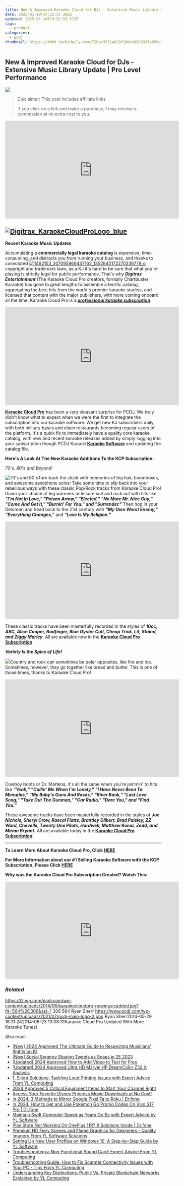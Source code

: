 ```yaml
---
title: New & Improved Karaoke Cloud for DJs - Extensive Music Library Update | Pro Level Performance
date: 2025-01-10T17:15:57.268Z
updated: 2025-01-14T19:52:53.513Z
tags:
  - product
categories:
  - pcdj
thumbnail: https://thmb.techidaily.com/72bac3551a829f100e80929327a859a230ef81a06fa60256119f57f4b98caf7a.jpg
---
```


## New & Improved Karaoke Cloud for DJs - Extensive Music Library Update | Pro Level Performance

[![](https://i2.wp.com/pcdj.com/wp-content/uploads/2014/06/karaokecloudpro-newmusicadded.jpg?resize=564%2C270&ssl=1)](https://i2.wp.com/pcdj.com/wp-content/uploads/2014/06/karaokecloudpro-newmusicadded.jpg?fit=564%2C306&ssl=1 "karaokecloudpro-newmusicadded")

>  Disclaimer: This post includes affiliate links
>
>  If you click on a link and make a purchase, I may receive a commission at no extra cost to you.
>

<!-- affiliate ads begin -->
<iframe width="560" height="315" src="https://www.youtube.com/embed/xIP8ktrmOdg?si=zRnjbGzM6PDx2jCq" title="YouTube video player" frameborder="0" allow="accelerometer; autoplay; clipboard-write; encrypted-media; gyroscope; picture-in-picture; web-share" referrerpolicy="strict-origin-when-cross-origin" allowfullscreen></iframe>
<!-- affiliate ads end -->

## [![Digitrax_KaraokeCloudProLogo_blue](https://pcdj.com/wp-content/uploads/2014/05/Digitrax_KaraokeCloudProLogo_blue.png)](https://pcdj.com/wp-content/uploads/2014/05/Digitrax%5FKaraokeCloudProLogo%5Fblue.png)
  
**Recent Karaoke Music Updates** 

Accumulating a **commercially legal karaoke catalog** is expensive, time-consuming, and distracts you from running your business, and thanks to convoluted [![1492153_307095869447162_1352840172270239779_o](https://pcdj.com/wp-content/uploads/2014/05/1492153_307095869447162_1352840172270239779_o-300x225.jpg)](https://pcdj.com/wp-content/uploads/2014/05/1492153%5F307095869447162%5F1352840172270239779%5Fo.jpg)copyright and trademark laws, as a KJ it's hard to be sure that what you're playing is strictly legal for public performance. That's why _**Digitrax Entertainment**_ (The Karaoke Cloud Pro creators, formally Chartbuster Karaoke) has gone to great lengths to assemble a terrific catalog, aggregating the best hits from the world's premier karaoke studios, and licensed that content with the major publishers, with more coming onboard all the time. Karaoke Cloud Pro is a [**_professional karaoke subscription_**](https://tools.techidaily.com/pcdj/products/). 

<!-- affiliate ads begin -->
<iframe width="560" height="315" src="https://www.youtube.com/embed/VxFUhesNCKo?si=Ti0ui6DXYP12sjSs" title="YouTube video player" frameborder="0" allow="accelerometer; autoplay; clipboard-write; encrypted-media; gyroscope; picture-in-picture; web-share" referrerpolicy="strict-origin-when-cross-origin" allowfullscreen></iframe>
<!-- affiliate ads end -->

[**Karaoke Cloud Pro**](https://tools.techidaily.com/pcdj/products/) has been a very pleasant surprise for PCDJ. We truly didn't know what to expect when we were the first to integrate the subscription into our karaoke software. We get new KJ subscribers daily, with both military bases and chain restaurants becoming regular users of the platform. It's a quick fix to immediately have a quality core karaoke catalog, with new and recent karaoke releases added by simply logging into your subscription though PCDJ Karaoki [**Karaoke Software**](https://tools.techidaily.com/pcdj/products/) and updating the catalog file. 

  
**Here's A Look At The New Karaoke Additions To the KCP Subscription:**  

_70's, 80's and Beyond!_ 

![70's and 80's](https://pcdj.com/wp-content/uploads/2014/05/70s-vs-80s.jpg)Turn back the clock with memories of big hair, boomboxes, and awesome saxophone solos! Take some time to slip back into your rebellious ways with these classic Pop/Rock tracks from Karaoke Cloud Pro! Dawn your choice of leg warmers or leisure suit and rock out with hits like _**"I'm Not In Love," "Poison Arrow," "Elected," "No More Mr. Nice Guy," "Come And Get It," "Burnin' For You." and "Surrender."**_ Then hop in your Delorean and head back to the 21st century with _**"My Own Worst Enemy," "Everything Changes,"**_ and _**"Love Is My Religion."**_  
  

<!-- affiliate ads begin -->
<iframe width="560" height="315" src="https://www.youtube.com/embed/Xa2_mFu-obA?si=_xDGF1pv-dnuaDOr" title="YouTube video player" frameborder="0" allow="accelerometer; autoplay; clipboard-write; encrypted-media; gyroscope; picture-in-picture; web-share" referrerpolicy="strict-origin-when-cross-origin" allowfullscreen></iframe>
<!-- affiliate ads end -->

 These classic tracks have been masterfully recorded in the styles of _**10cc, ABC, Alice Cooper, Badfinger, Blue Oyster Cult, Cheap Trick, Lit, Staind, and Ziggy Marley**._ All are available now in the [**Karaoke Cloud Pro Subscription**](https://tools.techidaily.com/pcdj/products/). 

  
_**Variety Is the Spice of Life!**_ 

![](https://pcdj.com/wp-content/uploads/2014/05/Keeping-Time-How-Tamworth-Came-to-Be-Australias-Country-Music-Capital.jpg)Country and rock can sometimes be polar opposites, like fire and ice. Sometimes, however, they go together like bread and butter. This is one of those times, thanks to Karaoke Cloud Pro!   
  

<!-- affiliate ads begin -->
<iframe width="560" height="315" src="https://www.youtube.com/embed/UUPt2zKtJ5k?si=LLHdsFDLzVByJsKj" title="YouTube video player" frameborder="0" allow="accelerometer; autoplay; clipboard-write; encrypted-media; gyroscope; picture-in-picture; web-share" referrerpolicy="strict-origin-when-cross-origin" allowfullscreen></iframe>
<!-- affiliate ads end -->

 Cowboy boots or Dr. Martens, it's all the same when you're jammin' to hits like _**"Yeah," "Callin' Me When I'm Lonely," "I Have Never Been To Memphis," "My Baby's Guns And Roses," "River Bank," "Last Love Song," "Take Out The Gunman," "Car Radio," "Dare You," and "Find You."**_  
  
 These awesome tracks have been masterfully recorded in the styles of _**Joe Nichols, Sheryl Crow, Rascal Flatts, Brantley Gilbert, Brad Paisley, ZZ Ward, Chevelle, Twenty One Pilots, Hardwell, Matthew Koma, Zedd, and Mirian Bryant.**_ All are available today in the **[Karaoke Cloud Pro Subscription](https://tools.techidaily.com/pcdj/products/)**!  

---

**To Learn More About Karaoke Cloud Pro, Click [HERE](https://tools.techidaily.com/pcdj/products/)** 

**For More Information about our #1 Selling Karaoke Software with the KCP Subscription, Please Click [HERE](https://tools.techidaily.com/pcdj/products/)** 

**Why was the Karaoke Cloud Pro Subscription Created? Watch This:** 

<!-- affiliate ads begin -->
<iframe width="560" height="315" src="https://www.youtube.com/embed/djPqRkskaBo?si=O6FEI-KVW0HwN417" title="YouTube video player" frameborder="0" allow="accelerometer; autoplay; clipboard-write; encrypted-media; gyroscope; picture-in-picture; web-share" referrerpolicy="strict-origin-when-cross-origin" allowfullscreen></iframe>
<!-- affiliate ads end -->

### _Related_

https://i2.wp.com/pcdj.com/wp-content/uploads/2014/06/karaokecloudpro-newmusicadded.jpg?fit=564%2C306&ssl=1 306 564 Ryan Sherr https://www.pcdj.com/wp-content/uploads/2021/07/pcdj-main-logo-2.png Ryan Sherr2014-05-29 16:31:242014-06-23 13:08:31Karaoke Cloud Pro Updated With More Karaoke Tunes}

<ins class="adsbygoogle"
     style="display:block"
     data-ad-format="autorelaxed"
     data-ad-client="ca-pub-7571918770474297"
     data-ad-slot="1223367746"></ins>

<ins class="adsbygoogle"
     style="display:block"
     data-ad-client="ca-pub-7571918770474297"
     data-ad-slot="8358498916"
     data-ad-format="auto"
     data-full-width-responsive="true"></ins>

<span class="atpl-alsoreadstyle">Also read:</span>
<div><ul>
<li><a href="https://instagram-videos.techidaily.com/new-2024-approved-the-ultimate-guide-to-respecting-musicians-rights-on-ig/"><u>[New] 2024 Approved The Ultimate Guide to Respecting Musicians' Rights on IG</u></a></li>
<li><a href="https://twitter-videos.techidaily.com/new-social-synergy-sharing-tweets-as-snaps-in-2e-2023/"><u>[New] Social Synergy Sharing Tweets as Snaps in 2E 2023</u></a></li>
<li><a href="https://eaxpv-info.techidaily.com/updated-2024-approved-how-to-add-video-to-text-for-free/"><u>[Updated] 2024 Approved How to Add Video to Text for Free</u></a></li>
<li><a href="https://fox-blue.techidaily.com/updated-2024-approved-ultra-hd-marvel-hp-dreamcolor-z32-x-analysis/"><u>[Updated] 2024 Approved Ultra HD Marvel HP DreamColor Z32 X Analysis</u></a></li>
<li><a href="https://win-exclusive.techidaily.com/1-silent-solutions-tackling-loud-printing-issues-with-expert-advice-from-yl-computing/"><u>1. Silent Solutions: Tackling Loud Printing Issues with Expert Advice From YL Computing</u></a></li>
<li><a href="https://youtube-blog.techidaily.com/approved-5-critical-equipment-items-to-start-your-channel-right/"><u>2024 Approved 5 Critical Equipment Items to Start Your Channel Right</u></a></li>
<li><a href="https://techtrends.techidaily.com/access-your-favorite-disney-princess-movie-downloads-at-no-cost/"><u>Access Your Favorite Disney Princess Movie Downloads at No Cost!</u></a></li>
<li><a href="https://screen-mirror.techidaily.com/in-2024-3-methods-to-mirror-google-pixel-7a-to-roku-drfone-by-drfone-android/"><u>In 2024, 3 Methods to Mirror Google Pixel 7a to Roku | Dr.fone</u></a></li>
<li><a href="https://change-location.techidaily.com/in-2024-how-to-get-and-use-pokemon-go-promo-codes-on-vivo-s17-pro-drfone-by-drfone-virtual-android/"><u>In 2024, How to Get and Use Pokemon Go Promo Codes On Vivo S17 Pro | Dr.fone</u></a></li>
<li><a href="https://win-exclusive.techidaily.com/maintain-swift-computer-speed-as-years-go-by-with-expert-advice-by-yl-software/"><u>Maintain Swift Computer Speed as Years Go By with Expert Advice by YL Software</u></a></li>
<li><a href="https://howto.techidaily.com/play-store-not-working-on-oneplus-11r-8-solutions-inside-drfone-by-drfone-fix-android-problems-fix-android-problems/"><u>Play Store Not Working On OnePlus 11R? 8 Solutions Inside | Dr.fone</u></a></li>
<li><a href="https://win-exclusive.techidaily.com/premium-hd-fiery-scenes-and-flame-graphics-for-designers-quality-imagery-from-yl-software-solutions/"><u>Premium HD Fiery Scenes and Flame Graphics for Designers - Quality Imagery From YL Software Solutions</u></a></li>
<li><a href="https://win-exclusive.techidaily.com/setting-up-new-user-profiles-on-windows-10-a-step-by-step-guide-by-yl-software/"><u>Setting Up New User Profiles on Windows 10: A Step-by-Step Guide by YL Software</u></a></li>
<li><a href="https://win-exclusive.techidaily.com/troubleshooting-a-non-functional-sound-card-expert-advice-from-yl-computing/"><u>Troubleshooting a Non-Functional Sound Card: Expert Advice From YL Computing</u></a></li>
<li><a href="https://win-exclusive.techidaily.com/troubleshooting-guide-how-to-fix-scanner-connectivity-issues-with-your-pc-tips-from-yl-computing/"><u>Troubleshooting Guide: How to Fix Scanner Connectivity Issues with Your PC - Tips From YL Computing</u></a></li>
<li><a href="https://win-exclusive.techidaily.com/understanding-key-distinctions-public-vs-private-blockchain-networks-explained-by-yl-computing/"><u>Understanding Key Distinctions: Public Vs. Private Blockchain Networks Explained by YL Computing</u></a></li>
</ul></div>

